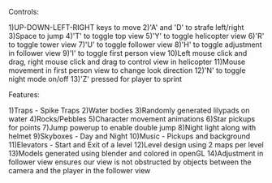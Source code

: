 Controls:

1)UP-DOWN-LEFT-RIGHT keys to move
2)'A' and 'D' to strafe left/right
3)Space to jump
4)'T' to toggle top view
5)'Y' to toggle helicopter view
6)'R' to toggle tower view
7)'U' to toggle follower view
8)'H' to toggle adjustment in follower view
9)'I' to toggle first person view
10)Left mouse click and drag, right mouse click and drag to control view in helicopter
11)Mouse movement in first person view to change look direction
12)'N' to toggle night mode on/off
13)'Z' pressed for player to sprint

Features:

1)Traps - Spike Traps
2)Water bodies
3)Randomly generated lilypads on water
4)Rocks/Pebbles
5)Character movement animations
6)Star pickups for points
7)Jump powerup to enable double jump
8)Night light along with helmet
9)Skyboxes - Day and Night
10)Music - Pickups and background
11)Elevators - Start and Exit of a level
12)Level design using 2 maps per level
13)Models generated using blender and colored in openGL
14)Adjustment in follower view ensures our view is not obstructed by objects between the camera and the player in the follower view
